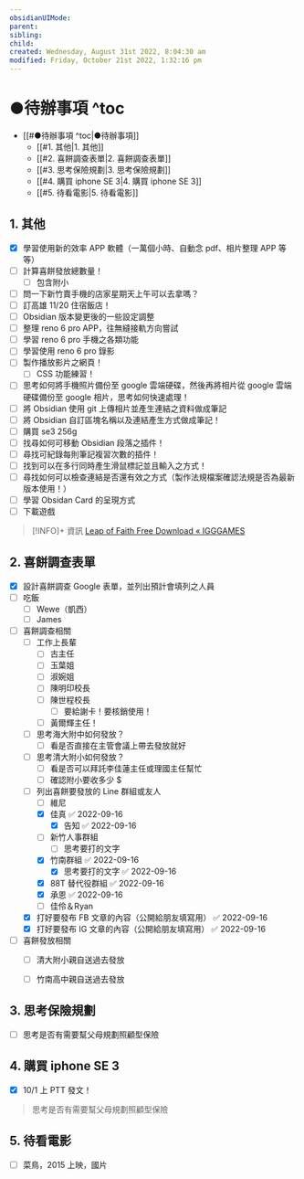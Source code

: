 ```yaml
---
obsidianUIMode: 
parent: 
sibling: 
child: 
created: Wednesday, August 31st 2022, 8:04:30 am
modified: Friday, October 21st 2022, 1:32:16 pm
---
```


# ●待辦事項 ^toc

- [[#●待辦事項 ^toc|●待辦事項]]
	- [[#1. 其他|1. 其他]]
	- [[#2. 喜餅調查表單|2. 喜餅調查表單]]
	- [[#3. 思考保險規劃|3. 思考保險規劃]]
	- [[#4. 購買 iphone SE 3|4. 購買 iphone SE 3]]
	- [[#5. 待看電影|5. 待看電影]]


## 1. 其他
- [x] 學習使用新的效率 APP 軟體（一萬個小時、自動念 pdf、相片整理 APP 等等）
- [ ] 計算喜餅發放總數量！
	- [ ] 包含附小
- [ ] 問一下新竹賣手機的店家星期天上午可以去拿嗎？
- [ ] 訂高雄 11/20 住宿飯店！
- [ ] Obsidian 版本變更後的一些設定調整
- [ ] 整理 reno 6 pro APP，往無縫接軌方向嘗試 
- [ ] 學習 reno 6 pro 手機之各類功能
- [ ] 學習使用 reno 6 pro 錄影
- [ ] 製作播放影片之網頁！
	- [ ] CSS 功能練習！
- [ ] 思考如何將手機照片備份至 google 雲端硬碟，然後再將相片從 google 雲端硬碟備份至 google 相片，思考如何快速處理！
- [ ] 將 Obsidian 使用 git 上傳相片並產生連結之資料做成筆記
- [ ] 將 Obsidian 自訂區塊名稱以及連結產生方式做成筆記！
- [ ] 購買 se3 256g
- [ ] 找尋如何可移動 Obsidian 段落之插件！
- [ ] 尋找可紀錄每則筆記複習次數的插件！
- [ ] 找到可以在多行同時產生滑鼠標記並且輸入之方式！
- [ ] 尋找如何可以檢查連結是否還有效之方式（製作法規檔案確認法規是否為最新版本使用！）
- [ ] 學習 Obsidan Card 的呈現方式
- [ ] 下載遊戲 

 > [!INFO]+ 資訊
> [Leap of Faith Free Download « IGGGAMES](https://igg-games.com/leap-of-faith-free-download.html)

## 2. 喜餅調查表單
- [x] 設計喜餅調查 Google 表單，並列出預計會填列之人員
- [ ] 吃飯
	- [ ] Wewe（凱西）
	- [ ] James
- [ ] 喜餅調查相關 
	- [ ] 工作上長輩
		- [ ] 古主任
		- [ ] 玉葉姐
		- [ ] 淑婉姐
		- [ ] 陳明印校長
		- [ ] 陳世程校長
			- [ ] 要給謝卡！要核銷使用！
		- [ ] 黃爾輝主任！
	- [ ] 思考海大附中如何發放？
		- [ ] 看是否直接在主管會議上帶去發放就好
	- [ ] 思考清大附小如何發放？
		- [ ] 看是否可以拜託李佳蓮主任或理國主任幫忙
		- [ ] 確認附小要收多少 $
	- [ ] 列出喜餅要發放的 Line 群組或友人
		- [ ] 維尼
		- [x] 佳真 ✅ 2022-09-16
			- [x] 告知 ✅ 2022-09-16
		- [ ] 新竹人事群組
			- [ ] 思考要打的文字
		- [x] 竹南群組 ✅ 2022-09-16
			- [x] 思考要打的文字 ✅ 2022-09-16
		- [x] 88T 替代役群組 ✅ 2022-09-16
		- [x] 承恩 ✅ 2022-09-16
		- [ ] 佳伶＆Ryan
	- [x] 打好要發布 FB 文章的內容（公開給朋友填寫用） ✅ 2022-09-16
	- [x] 打好要發布 IG 文章的內容（公開給朋友填寫用） ✅ 2022-09-16
- [ ] 喜餅發放相關
	- [ ] 清大附小親自送過去發放
	- [ ] 竹南高中親自送過去發放


## 3. 思考保險規劃
- [ ] 思考是否有需要幫父母規劃照顧型保險

## 4. 購買 iphone SE 3
- [x] 10/1 上 PTT 發文！



> 思考是否有需要幫父母規劃照顧型保險 



## 5. 待看電影
- [ ] 菜鳥，2015 上映，國片

